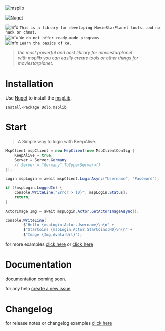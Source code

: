 
![msplib](https://files.catbox.moe/lq201t.jpg)


[![Nuget](https://img.shields.io/nuget/v/Dolo.msplib?logo=nuget&style=flat-square)](https://www.nuget.org/packages/Dolo.msplib/)

![Info](https://placehold.it/15/F09B9D/000000?text=+) `This is a library for developing MovieStarPlanet tools. and no hack or cheat.`   
![Info](https://placehold.it/15/F09B9D/000000?text=+) `We do not offer ready-made programs.`    
![Info](https://placehold.it/15/F09B9D/000000?text=+) `Learn the basics of c#.`  

> *the most powerful and best library for moviestarplanet.*   
> *with msplib you can easily create tools or other things for moviestarplanet.*   

 
# Installation

Use [Nuget](https://www.nuget.org/profiles/cydolo) to install the [mspLib](https://msplib.cbkdz.eu/installation). 
```
Install-Package Dolo.msplib
```

# Start

> A Simple way to login with KeepAlive.

```cs
MspClient mspClient = new MspClient(new MspClientConfig {
	KeepAlive = true,
	Server = Server.Germany
	// Server = "Germany".ToType<Server>()
});

Login mspLogin = await mspClient.LoginAsync("Username", "Password");

if (!mspLogin.LoggedIn) {
	Console.WriteLine("Error > {0}", mspLogin.Status);
	return;
}

ActorImage Img = await mspLogin.Actor.GetActorImageAsync();

Console.WriteLine(
        $"Hello {mspLogin.Actor.Username}\n\n" +
        $"StarCoins {mspLogin.Actor.StarCoins:N0}\n\n" +
        $"Image {Img.AvatarUrl}");
```

for more examples [click here](https://github.com/cydolo/mspLib/tree/master/msp) or [click here](https://github.com/Lypt0x/mspLibExample)

# Documentation

documentation coming soon.
 
for any help [create a new issue](https://github.com/cydolo/mspLib/issues)

# Changelog

for release notes or changelog examples [click here](https://github.com/cydolo/mspLib/blob/master/CHANGELOG.md)
